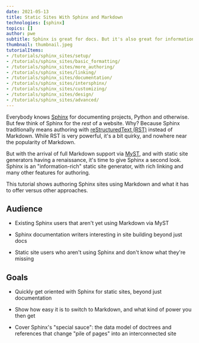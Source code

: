 ```yaml
---
date: 2021-05-13
title: Static Sites With Sphinx and Markdown
technologies: [sphinx]
topics: []
author: pwe
subtitle: Sphinx is great for docs. But it's also great for information-rich websites. With MyST, you can use Markdown with Sphinx.
thumbnail: thumbnail.jpeg
tutorialItems:
- /tutorials/sphinx_sites/setup/
- /tutorials/sphinx_sites/basic_formatting/
- /tutorials/sphinx_sites/more_authoring/
- /tutorials/sphinx_sites/linking/
- /tutorials/sphinx_sites/documentation/
- /tutorials/sphinx_sites/intersphinx/
- /tutorials/sphinx_sites/customizing/
- /tutorials/sphinx_sites/design/
- /tutorials/sphinx_sites/advanced/
---
```



Everybody knows [Sphinx](https://www.sphinx-doc.org/en/master/) for documenting projects, Python and otherwise.
But few think of Sphinx for the *rest* of a website.
Why?
Because Sphinx traditionally means authoring with [reStructuredText (RST)](https://docutils.sourceforge.io/rst.html) instead of Markdown.
While RST is very powerful, it's a bit quirky, and nowhere near the popularity of Markdown.

But with the arrival of full Markdown support via [MyST](https://myst-parser.readthedocs.io/en/latest/), and with static site generators having a renaissance, it's time to give Sphinx a second look.
Sphinx is an "information-rich" static site generator, with rich linking and many other features for authoring.

This tutorial shows authoring Sphinx sites using Markdown and what it has to offer versus other approaches.

## Audience

- Existing Sphinx users that aren't yet using Markdown via MyST

- Sphinx documentation writers interesting in site building beyond just docs

- Static site users who aren't using Sphinx and don't know what they're missing

## Goals

- Quickly get oriented with Sphinx for static sites, beyond just documentation

- Show how easy it is to switch to Markdown, and what kind of power you then get

- Cover Sphinx's "special sauce": the data model of doctrees and references that change "pile of pages" into an interconnected site
